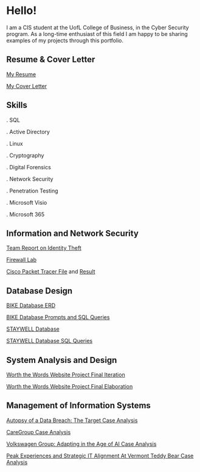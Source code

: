 # Hello!


I am a CIS student at the UofL College of Business, in the Cyber Security program. As a long-time enthusiast of this field I am happy to be sharing examples of my projects through this portfolio. 

## Resume & Cover Letter

[My Resume](https://github.com/MayaLeneave/Maya-Harden/blob/608c491e8267cdccd57dcb5c8221cb9e26f50cdc/Harden_Resume1.pdf)

[My Cover Letter](https://github.com/MayaLeneave/Maya-Harden/blob/54a3ebbed89c6ac6aa4b363dffe410e0937701e4/VSO_CoverLetter.pdf)

## Skills

. SQL

. Active Directory

. Linux

. Cryptography

. Digital Forensics

. Network Security

. Penetration Testing

. Microsoft Visio

. Microsoft 365

## Information and Network Security

[Team Report on Identity Theft](https://github.com/MayaLeneave/Maya-Harden/blob/608c491e8267cdccd57dcb5c8221cb9e26f50cdc/Final%20Project%20Status%20Report%20Team%208.docx)

[Firewall Lab](https://github.com/MayaLeneave/Maya-Harden/blob/73a15ce77fcdd47bbfdad6d0e3c0a74e68f94285/Lab-LinixFirewall-MaH.pdf)

[Cisco Packet Tracer File](https://github.com/MayaLeneave/Maya-Harden/blob/a21cebd5cc8b08d9d894247329d3388f377ef7d7/harden.pkt) and [Result](https://github.com/MayaLeneave/Maya-Harden/blob/24b440a714b78adc3e3beaaa035f478156365000/Lab%2B3-MaH.pdf)

## Database Design

[BIKE Database ERD](https://github.com/MayaLeneave/MayaLeneave/blob/62013b3a51a604d13a918bba88cc0dbc61961d2c/Bike_ERD.png)

[BIKE Database Prompts and SQL Queries]()

[STAYWELL Database](https://github.com/MayaLeneave/MayaLeneave/blob/217fba2bd134f752b0ec8fe60e1b50e88de96e30/STAYWELL_TEXT_FILE.txt)

[STAYWELL Database SQL Queries](https://github.com/MayaLeneave/MayaLeneave/blob/217fba2bd134f752b0ec8fe60e1b50e88de96e30/CIS%20310%20A10_Maya_Harden.txt)

## System Analysis and Design

[Worth the Words Website Project Final Iteration](https://github.com/MayaLeneave/MayaLeneave/blob/81e5efb65a9cad3a3e30bca8eabbb92fd9687060/I5_InsightArchitects.docx)

[Worth the Words Website Project Final Elaboration](https://github.com/MayaLeneave/MayaLeneave/blob/81e5efb65a9cad3a3e30bca8eabbb92fd9687060/Elaboration_InsightArchitects.pdf)

## Management of Information Systems

[Autopsy of a Data Breach: The Target Case Analysis](https://github.com/MayaLeneave/MayaLeneave/blob/81e5efb65a9cad3a3e30bca8eabbb92fd9687060/Target_CaseAnalysis_MHarden.docx)

[CareGroup Case Analysis](https://github.com/MayaLeneave/MayaLeneave/blob/81e5efb65a9cad3a3e30bca8eabbb92fd9687060/CareGroup_CaseAnalysis_MHarden.docx)

[Volkswagen Group: Adapting in the Age of AI Case Analysis](https://github.com/MayaLeneave/MayaLeneave/blob/81e5efb65a9cad3a3e30bca8eabbb92fd9687060/Volkswagen_CaseAnalysis_MHarden.docx)

[Peak Experiences and Strategic IT Alignment At Vermont Teddy Bear Case Analysis](https://github.com/MayaLeneave/MayaLeneave/blob/81e5efb65a9cad3a3e30bca8eabbb92fd9687060/VTB_CaseAnalysis_MHarden.docx)

